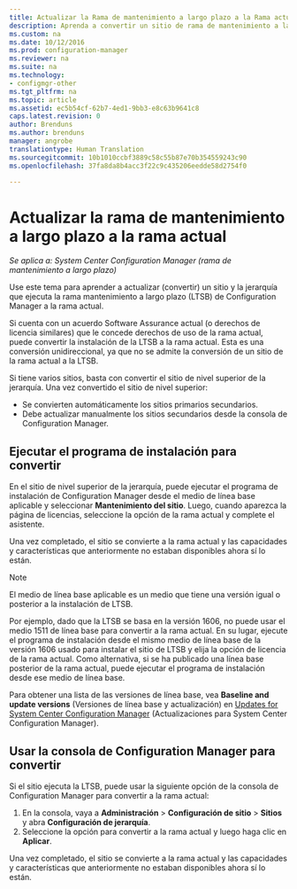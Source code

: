 ```yaml
---
title: Actualizar la Rama de mantenimiento a largo plazo a la Rama actual | Microsoft Docs
description: Aprenda a convertir un sitio de rama de mantenimiento a largo plazo en un sitio de rama actual.
ms.custom: na
ms.date: 10/12/2016
ms.prod: configuration-manager
ms.reviewer: na
ms.suite: na
ms.technology:
- configmgr-other
ms.tgt_pltfrm: na
ms.topic: article
ms.assetid: ec5b54cf-62b7-4ed1-9bb3-e8c63b9641c8
caps.latest.revision: 0
author: Brenduns
ms.author: brenduns
manager: angrobe
translationtype: Human Translation
ms.sourcegitcommit: 10b1010ccbf3889c58c55b87e70b354559243c90
ms.openlocfilehash: 37fa8da8b4acc3f22c9c435206eedde58d2754f0

---
```



# <a name="upgrade-the-long-term-servicing-branch-to-the-current-branch"></a>Actualizar la rama de mantenimiento a largo plazo a la rama actual

*Se aplica a: System Center Configuration Manager (rama de mantenimiento a largo plazo)*

Use este tema para aprender a actualizar (convertir) un sitio y la jerarquía que ejecuta la rama mantenimiento a largo plazo (LTSB) de Configuration Manager a la rama actual.

Si cuenta con un acuerdo Software Assurance actual (o derechos de licencia similares) que le concede derechos de uso de la rama actual, puede convertir la instalación de la LTSB a la rama actual.  Esta es una conversión unidireccional, ya que no se admite la conversión de un sitio de la rama actual a la LTSB.

Si tiene varios sitios, basta con convertir el sitio de nivel superior de la jerarquía. Una vez convertido el sitio de nivel superior:
- Se convierten automáticamente los sitios primarios secundarios.
-   Debe actualizar manualmente los sitios secundarios desde la consola de Configuration Manager.

## <a name="run-setup-to-convert"></a>Ejecutar el programa de instalación para convertir
En el sitio de nivel superior de la jerarquía, puede ejecutar el programa de instalación de Configuration Manager desde el medio de línea base aplicable y seleccionar **Mantenimiento del sitio**.  Luego, cuando aparezca la página de licencias, seleccione la opción de la rama actual y complete el asistente.

Una vez completado, el sitio se convierte a la rama actual y las capacidades y características que anteriormente no estaban disponibles ahora sí lo están.

> [!NOTE]  
> El medio de línea base aplicable es un medio que tiene una versión igual o posterior a la instalación de LTSB.

Por ejemplo, dado que la LTSB se basa en la versión 1606, no puede usar el medio 1511 de línea base para convertir a la rama actual. En su lugar, ejecute el programa de instalación desde el mismo medio de línea base de la versión 1606 usado para instalar el sitio de LTSB y elija la opción de licencia de la rama actual.  Como alternativa, si se ha publicado una línea base posterior de la rama actual, puede ejecutar el programa de instalación desde ese medio de línea base.

Para obtener una lista de las versiones de línea base, vea **Baseline and update versions** (Versiones de línea base y actualización) en [Updates for System Center Configuration Manager](/sccm/core/servers/manage/updates) (Actualizaciones para System Center Configuration Manager).

## <a name="use-the-configuration-manager-console-to-convert"></a>Usar la consola de Configuration Manager para convertir
Si el sitio ejecuta la LTSB, puede usar la siguiente opción de la consola de Configuration Manager para convertir a la rama actual:

 1. En la consola, vaya a **Administración** > **Configuración de sitio** > **Sitios** y abra **Configuración de jerarquía**.  
 2. Seleccione la opción para convertir a la rama actual y luego haga clic en **Aplicar**.  

Una vez completado, el sitio se convierte a la rama actual y las capacidades y características que anteriormente no estaban disponibles ahora sí lo están.



<!--HONumber=Dec16_HO3-->


